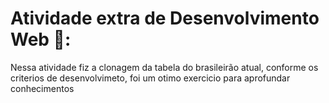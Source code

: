 <h1>Atividade extra de Desenvolvimento Web 📗:</h1>

<p>Nessa atividade fiz a clonagem da tabela do brasileirão atual, conforme os criterios de desenvolvimeto, foi um otimo exercicio para aprofundar conhecimentos </p>

